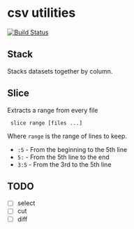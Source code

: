 # csv utilities

[![Build Status](https://travis-ci.org/danielecook/csv-utilities.svg?branch=development)](https://travis-ci.org/danielecook/csv-tools)

## Stack

Stacks datasets together by column.


## Slice

Extracts a range from every file

```
 slice range [files ...]
```

 Where `range` is the range of lines to keep.

 * `:5` - From the beginning to the 5th line
 * `5:` - From the 5th line to the end
 * `3:5` - From the 3rd to the 5th line


## TODO

* [ ] select
* [ ] cut
* [ ] diff